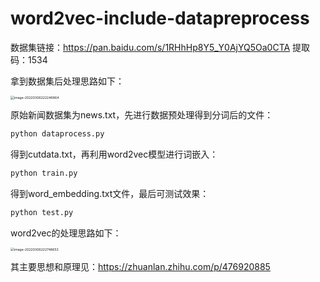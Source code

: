 # word2vec-include-datapreprocess
数据集链接：https://pan.baidu.com/s/1RHhHp8Y5_Y0AjYQ5Oa0CTA  提取码：1534

拿到数据集后处理思路如下：

<img src="https://gitee.com/ttb1534/typora-img-save/raw/master/image-20220306222246864.png" alt="image-20220306222246864" style="zoom:37%;" />

原始新闻数据集为news.txt，先进行数据预处理得到分词后的文件：
~~~python
python dataprocess.py
~~~~
得到cutdata.txt，再利用word2vec模型进行词嵌入：
~~~python
python train.py
~~~
得到word_embedding.txt文件，最后可测试效果：
~~~python 
python test.py
~~~

word2vec的处理思路如下：

<img src="https://gitee.com/ttb1534/typora-img-save/raw/master/image-20220306222748653.png" alt="image-20220306222748653" style="zoom:37%;" />

其主要思想和原理见：https://zhuanlan.zhihu.com/p/476920885
